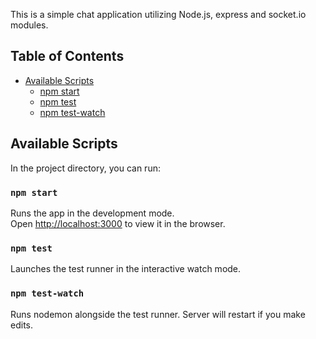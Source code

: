 This is a simple chat application utilizing Node.js, express and socket.io modules.

## Table of Contents

- [Available Scripts](#available-scripts)
  - [npm start](#npm-start)
  - [npm test](#npm-test)
  - [npm test-watch](#npm-test-watch)

## Available Scripts

In the project directory, you can run:

### `npm start`

Runs the app in the development mode.<br>
Open [http://localhost:3000](http://localhost:3000) to view it in the browser.

### `npm test`

Launches the test runner in the interactive watch mode.<br>

### `npm test-watch`

Runs nodemon alongside the test runner. Server will restart if you make edits.
